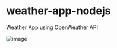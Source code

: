 # weather-app-nodejs
Weather App using OpenWeather API

![image](https://user-images.githubusercontent.com/79495831/169679083-0999254c-e915-4548-b111-3ed4c12dde87.png)
